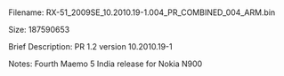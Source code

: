 #
Filename: RX-51_2009SE_10.2010.19-1.004_PR_COMBINED_004_ARM.bin

Size: 187590653

Brief Description: PR 1.2 version 10.2010.19-1

Notes: Fourth Maemo 5 India release for Nokia N900
